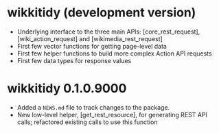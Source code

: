 # wikkitidy (development version)

* Underlying interface to the three main APIs: [core_rest_request], [wiki_action_request] and [wikimedia_rest_request]
* First few vector functions for getting page-level data
* First few helper functions to build more complex Action API requests
* First few data types for response values

# wikkitidy 0.1.0.9000

* Added a `NEWS.md` file to track changes to the package.
* New low-level helper, [get_rest_resource], for generating REST API calls; refactored existing calls to use this function

